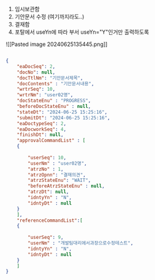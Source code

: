 
1. 임시보관함
2. 기안문서 수정 (여기까지라도..)
3. 결재함
4. 포탈에서 useYn에 따라 부서 useYn="Y"인거만 출력하도록


![[Pasted image 20240625135445.png]]


```json

{
	"eaDocSeq": 2, 
	"docNo": null, 
	"docTtlNm": "기안문서제목",
	"docContents" : "기안문서내용",
	"wrtrSeq": 10, 
	"wrtrNm": "user02명",
	"docStateEnu" : "PROGRESS",
	"beforeDocStateEnu" : null,
	"stateDt": "2024-06-25 15:25:16", 
	"submitDt": "2024-06-25 15:25:16",
	"eaDoctypeSeq": 2,
	"eaDocworkSeq": 4, 
	"finishDt": null,
	"approvalCommandList" : [
	{
	
		"userSeq": 10,
		"userNm" : "user02명", 
		"atrzNo" : 1,
		"atrzOpnn": "결재의견",
		"atrzStateEnu": "WAIT",
		"beforeAtrzStateEnu" : null,
		"atrzDt": null,
		"idntyYn" : "N",
		"idntyDt" : null
	}
	],
	"referenceCommandList":[
	{
	
		"userSeq": 9,
		"userNm" : "개발팀대리에서과장으로수정테스트", 
		"idntyYn" : "N",
		"idntyDt" : null
	}
	]
}
```


